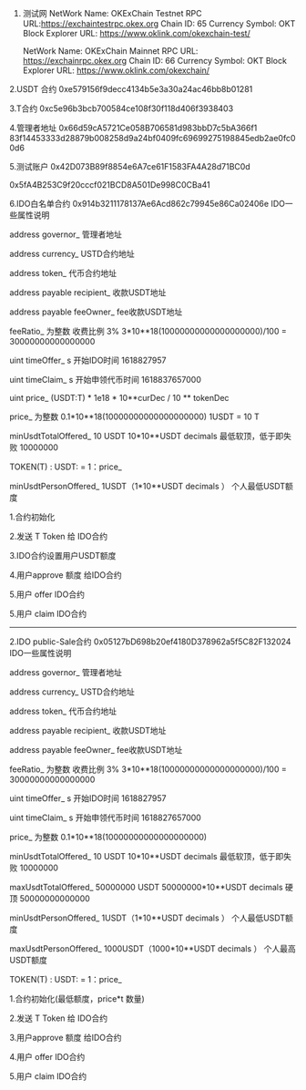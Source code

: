 1. 测试网
    NetWork Name: OKExChain Testnet
    RPC URL:https://exchaintestrpc.okex.org
    Chain ID: 65
    Currency Symbol: OKT
    Block Explorer URL: https://www.oklink.com/okexchain-test/


    
    NetWork Name: OKExChain Mainnet
    RPC URL: https://exchainrpc.okex.org
    Chain ID: 66
    Currency Symbol: OKT
    Block Explorer URL: https://www.oklink.com/okexchain/




2.USDT 合约
0xe579156f9decc4134b5e3a30a24ac46bb8b01281

3.T合约
0xc5e96b3bcb700584ce108f30f118d406f3938403


4.管理者地址
0x66d59cA5721Ce058B706581d983bbD7c5bA366f1
83f14453333d28879b008258d9a24bf0409fc69699275198845edb2ae0fc00d6


5.测试账户
0x42D073B89f8854e6A7ce61F1583FA4A28d71BC0d

0x5fA4B253C9f20cccf021BCD8A501De998C0CBa41

6.IDO白名单合约
0x914b3211178137Ae6Acd862c79945e86Ca02406e
IDO一些属性说明

address governor_ 管理者地址

address currency_ USTD合约地址

address token_  代币合约地址

address payable recipient_  收款USDT地址

address payable feeOwner_  fee收款USDT地址

feeRatio_ 为整数  收费比例 3% 3*10**18(10000000000000000000)/100 =  30000000000000000
 
uint timeOffer_    s  开始IDO时间 1618827957
 
uint timeClaim_    s  开始申领代币时间  1618837657000

uint price_      (USDT:T) * 1e18  * 10**curDec / 10 ** tokenDec   
 
price_ 为整数  0.1*10**18(10000000000000000000)  1USDT = 10 T

minUsdtTotalOffered_ 10 USDT  10*10**USDT decimals 最低软顶，低于即失败 10000000

TOKEN(T) :  USDT: = 1：price_

minUsdtPersonOffered_ 1USDT（1*10**USDT decimals ）  个人最低USDT额度

1.合约初始化

2.发送 T Token  给 IDO合约

3.IDO合约设置用户USDT额度

4.用户approve 额度 给IDO合约

5.用户 offer  IDO合约

5.用户 claim  IDO合约


-----------------------------------------


2.IDO public-Sale合约
0x05127bD698b20ef4180D378962a5f5C82F132024
IDO一些属性说明

address governor_ 管理者地址

address currency_ USTD合约地址

address token_  代币合约地址

address payable recipient_  收款USDT地址

address payable feeOwner_  fee收款USDT地址

feeRatio_ 为整数  收费比例 3% 3*10**18(10000000000000000000)/100 =  30000000000000000
 
uint timeOffer_    s  开始IDO时间 1618827957
 
uint timeClaim_    s  开始申领代币时间  1618827657000

price_ 为整数  0.1*10**18(10000000000000000000)

minUsdtTotalOffered_ 10 USDT  10*10**USDT decimals 最低软顶，低于即失败 10000000

maxUsdtTotalOffered_  50000000 USDT 50000000*10**USDT decimals 硬顶  50000000000000

minUsdtPersonOffered_ 1USDT（1*10**USDT decimals ）  个人最低USDT额度
 
maxUsdtPersonOffered_ 1000USDT（1000*10**USDT decimals ） 个人最高USDT额度

TOKEN(T) :  USDT: = 1：price_


1.合约初始化(最低额度，price*t 数量)

2.发送 T Token  给 IDO合约

3.用户approve 额度 给IDO合约

4.用户 offer  IDO合约

5.用户 claim  IDO合约
